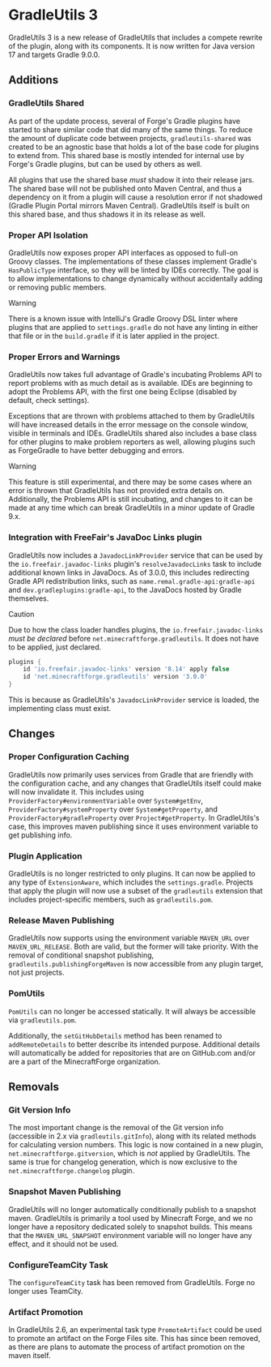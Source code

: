 # GradleUtils 3

GradleUtils 3 is a new release of GradleUtils that includes a compete rewrite of
the plugin, along with its components. It is now written for Java version 17 and
targets Gradle 9.0.0.

## Additions

### GradleUtils Shared

As part of the update process, several of Forge's Gradle plugins have started to
share similar code that did many of the same things. To reduce the amount of
duplicate code between projects, `gradleutils-shared` was created to be an
agnostic base that holds a lot of the base code for plugins to extend from. This
shared base is mostly intended for internal use by Forge's Gradle plugins, but
can be used by others as well.

All plugins that use the shared base *must* shadow it into their release jars.
The shared base will not be published onto Maven Central, and thus a dependency
on it from a plugin will cause a resolution error if not shadowed (Gradle Plugin
Portal mirrors Maven Central). GradleUtils itself is built on this shared base,
and thus shadows it in its release as well.

### Proper API Isolation

GradleUtils now exposes proper API interfaces as opposed to full-on Groovy
classes. The implementations of these classes implement Gradle's `HasPublicType`
interface, so they will be linted by IDEs correctly. The goal is to allow
implementations to change dynamically without accidentally adding or removing
public members.

> [!WARNING]
> There is a known issue with IntelliJ's Gradle Groovy DSL linter where plugins
> that are applied to `settings.gradle` do not have any linting in either that
> file or in the `build.gradle` if it is later applied in the project.

### Proper Errors and Warnings

GradleUtils now takes full advantage of Gradle's incubating Problems API to
report problems with as much detail as is available. IDEs are beginning to
adopt the Problems API, with the first one being Eclipse (disabled by default,
check settings).

Exceptions that are thrown with problems attached to them by GradleUtils will
have increased details in the error message on the console window, visible in
terminals and IDEs. GradleUtils shared also includes a base class for other
plugins to make problem reporters as well, allowing plugins such as ForgeGradle
to have better debugging and errors.

> [!WARNING]
> This feature is still experimental, and there may be some cases where an error
> is thrown that GradleUtils has not provided extra details on. Additionally,
> the Problems API is still incubating, and changes to it can be made at any
> time which can break GradleUtils in a minor update of Gradle 9.x.

### Integration with FreeFair's JavaDoc Links plugin

GradleUtils now includes a `JavadocLinkProvider` service that can be used by
the `io.freefair.javadoc-links` plugin's `resolveJavadocLinks` task to include
additional known links in JavaDocs. As of 3.0.0, this includes redirecting
Gradle API redistribution links, such as `name.remal.gradle-api:gradle-api` and
`dev.gradleplugins:gradle-api`, to the JavaDocs hosted by Gradle themselves.

> [!CAUTION]
> Due to how the class loader handles plugins, the `io.freefair.javadoc-links`
> *must be declared* before `net.minecraftforge.gradleutils`. It does not have
> to be applied, just declared.
> ```groovy
> plugins {
>     id 'io.freefair.javadoc-links' version '8.14' apply false
>     id 'net.minecraftforge.gradleutils' version '3.0.0'
> }
> ```
> This is because as GradleUtils's `JavadocLinkProvider` service is loaded, the
> implementing class must exist.

## Changes

### Proper Configuration Caching

GradleUtils now primarily uses services from Gradle that are friendly with the
configuration cache, and any changes that GradleUtils itself could make will now
invalidate it. This includes using `ProviderFactory#environmentVariable` over
`System#getEnv`, `ProviderFactory#systemProperty` over `System#getProperty`, and
`ProviderFactory#gradleProperty` over `Project#getProperty`. In GradleUtils's
case, this improves maven publishing since it uses environment variable to get
publishing info.

### Plugin Application

GradleUtils is no longer restricted to only plugins. It can now be applied to
any type of `ExtensionAware`, which includes the `settings.gradle`. Projects
that apply the plugin will now use a subset of the `gradleutils` extension that
includes project-specific members, such as `gradleutils.pom`.

### Release Maven Publishing

GradleUtils now supports using the environment variable `MAVEN_URL` over
`MAVEN_URL_RELEASE`. Both are valid, but the former will take priority. With the
removal of conditional snapshot publishing, `gradleutils.publishingForgeMaven`
is now accessible from any plugin target, not just projects.

### PomUtils

`PomUtils` can no longer be accessed statically. It will always be accessible
via `gradleutils.pom`.

Additionally, the `setGitHubDetails` method has been renamed to
`addRemoteDetails` to better describe its intended purpose. Additional details
will automatically be added for repositories that are on GitHub.com and/or are
a part of the MinecraftForge organization.

## Removals

### Git Version Info

The most important change is the removal of the Git version info (accessible in
2.x via `gradleutils.gitInfo`), along with its related methods for calculating
version numbers. This logic is now contained in a new plugin,
`net.minecraftforge.gitversion`, which is *not* applied by GradleUtils. The same
is true for changelog generation, which is now exclusive to the
`net.minecraftforge.changelog` plugin.

### Snapshot Maven Publishing

GradleUtils will no longer automatically conditionally publish to a snapshot
maven. GradleUtils is primarily a tool used by Minecraft Forge, and we no longer
have a repository dedicated solely to snapshot builds. This means that the
`MAVEN_URL_SNAPSHOT` environment variable will no longer have any effect, and it
should not be used.

### ConfigureTeamCity Task

The `configureTeamCity` task has been removed from GradleUtils. Forge no longer
uses TeamCity.

### Artifact Promotion

In GradleUtils 2.6, an experimental task type `PromoteArtifact` could be used to
promote an artifact on the Forge Files site. This has since been removed, as
there are plans to automate the process of artifact promotion on the maven
itself.
